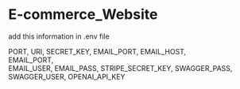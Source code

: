# E-commerce_Website


add this information in .env file

PORT,
URI,
SECRET_KEY,
EMAIL_PORT,
EMAIL_HOST,  
EMAIL_PORT,                     
EMAIL_USER,
EMAIL_PASS,
STRIPE_SECRET_KEY, 
SWAGGER_PASS,
SWAGGER_USER,
OPENAI_API_KEY

